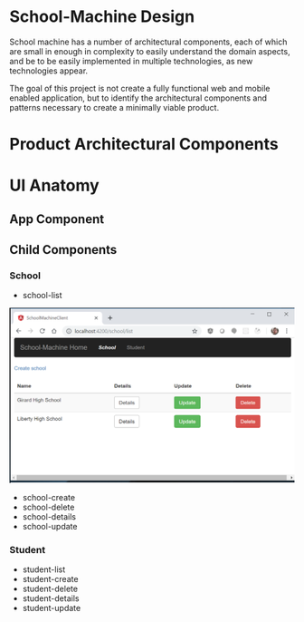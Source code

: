 # School-Machine Design

School machine has a number of architectural components, each of which are small in enough in complexity to easily understand the domain aspects, and be to be easily implemented in multiple technologies, as new technologies appear.

The goal of this project is not create a fully functional web and mobile enabled application, but to identify the architectural components and patterns necessary to create a minimally viable product.

# Product Architectural Components



# UI Anatomy

## App Component

## Child Components

### School

* school-list

![school-list-1](https://github.com/MikeCostarella/SchoolMachineDesign/blob/677e1670feb639e6e306e8789040e78c8fefabfc/MockUp/Components/School/school-list/SchoolMachine_school-list_0001.png)

* school-create
* school-delete
* school-details
* school-update

### Student

* student-list
* student-create
* student-delete
* student-details
* student-update

